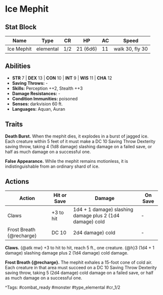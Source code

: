# Ice Mephit

## Stat Block

| Name | Type | CR | HP | AC | Speed |
|------|------|----|----|----|-------|
| Ice Mephit | elemental | 1/2 | 21 (6d6) | 11 | walk 30, fly 30 |

## Abilities

- **STR** 7 | **DEX** 13 | **CON** 10 | **INT** 9 | **WIS** 11 | **CHA** 12
- **Saving Throws:** -  
- **Skills:** Perception ++2, Stealth ++3  
- **Damage Resistances:** -  
- **Condition Immunities:** poisoned  
- **Senses:** darkvision 60 ft.  
- **Languages:** Aquan, Auran

## Traits

**Death Burst.** When the mephit dies, it explodes in a burst of jagged ice. Each creature within 5 feet of it must make a DC 10 Saving Throw Dexterity saving throw, taking 4 (1d8 damage) slashing damage on a failed save, or half as much damage on a successful one.

**False Appearance.** While the mephit remains motionless, it is indistinguishable from an ordinary shard of ice.


## Actions

| Action | Hit or Save | Damage | On Save |
|--------|--------------|--------|----------|
| Claws | +3 to hit | 1d4 + 1 damage) slashing damage plus 2 (1d4 damage) cold | - |
| Frost Breath {@recharge} | DC 10 | 2d4 damage) cold | - |

**Claws.** {@atk mw} +3 to hit to hit, reach 5 ft., one creature. {@h}3 (1d4 + 1 damage) slashing damage plus 2 (1d4 damage) cold damage.

**Frost Breath {@recharge}.** The mephit exhales a 15-foot cone of cold air. Each creature in that area must succeed on a DC 10 Saving Throw Dexterity saving throw, taking 5 (2d4 damage) cold damage on a failed save, or half as much damage on a successful one.


^Tags: #combat_ready #monster #type_elemental #cr_1/2